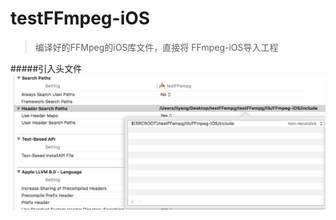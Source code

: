 # testFFmpeg-iOS
>编译好的FFMpeg的iOS库文件，直接将 FFmpeg-iOS导入工程

#####引入头文件
![头](https://github.com/liyang31tg/testFFmpeg-iOS/blob/master/testFFempg/png1.png)
